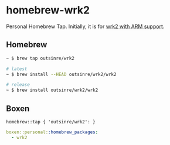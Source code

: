 # homebrew-wrk2

Personal Homebrew Tap. Initially, it is for [wrk2 with ARM support](https://github.com/outsinre/wrk2).

## Homebrew

```sh
~ $ brew tap outsinre/wrk2

# latest
~ $ brew install --HEAD outsinre/wrk2/wrk2

# release
~ $ brew install outsinre/wrk2/wrk2
```

## Boxen

```puppet
homebrew::tap { 'outsinre/wrk2': }
```

```yaml
boxen::personal::homebrew_packages:
  - wrk2
```
